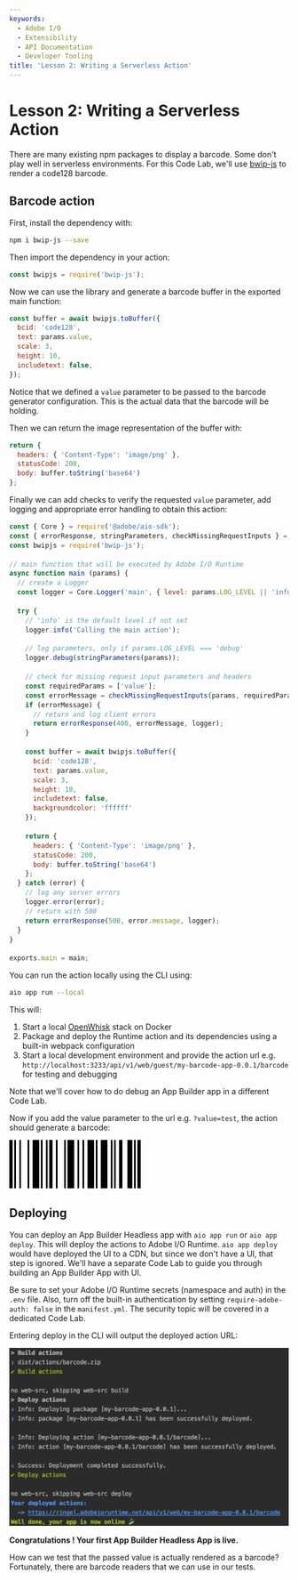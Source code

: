 ```yaml
---
keywords:
  - Adobe I/O
  - Extensibility
  - API Documentation
  - Developer Tooling
title: 'Lesson 2: Writing a Serverless Action'
---
```


# Lesson 2: Writing a Serverless Action

There are many existing npm packages to display a barcode. Some don't play well in serverless environments. 
For this Code Lab, we'll use [bwip-js](https://www.npmjs.com/package/bwip-js/) to render a code128 barcode. 

## Barcode action

First, install the dependency with: 

```bash
npm i bwip-js --save
```

Then import the dependency in your action: 

```javascript
const bwipjs = require('bwip-js');
```

Now we can use the library and generate a barcode buffer in the exported main function:  

```javascript
const buffer = await bwipjs.toBuffer({
  bcid: 'code128',
  text: params.value,
  scale: 3,
  height: 10,
  includetext: false,
});
```

Notice that we defined a `value` parameter to be passed to the barcode generator configuration. This is the actual data that the barcode will be holding. 

Then we can return the image representation of the buffer with: 

```javascript
return {
  headers: { 'Content-Type': 'image/png' },
  statusCode: 200,
  body: buffer.toString('base64')
};
```

Finally we can add checks to verify the requested `value` parameter, add logging and appropriate error handling to obtain this action: 

```javascript
const { Core } = require('@adobe/aio-sdk');
const { errorResponse, stringParameters, checkMissingRequestInputs } = require('../utils');
const bwipjs = require('bwip-js');

// main function that will be executed by Adobe I/O Runtime
async function main (params) {
  // create a Logger
  const logger = Core.Logger('main', { level: params.LOG_LEVEL || 'info' });

  try {
    // 'info' is the default level if not set
    logger.info('Calling the main action');

    // log parameters, only if params.LOG_LEVEL === 'debug'
    logger.debug(stringParameters(params));

    // check for missing request input parameters and headers
    const requiredParams = ['value'];
    const errorMessage = checkMissingRequestInputs(params, requiredParams);
    if (errorMessage) {
      // return and log client errors
      return errorResponse(400, errorMessage, logger);
    }

    const buffer = await bwipjs.toBuffer({
      bcid: 'code128',
      text: params.value,
      scale: 3,
      height: 10,
      includetext: false,
      backgroundcolor: 'ffffff'
    });

    return {
      headers: { 'Content-Type': 'image/png' },
      statusCode: 200,
      body: buffer.toString('base64')
    };
  } catch (error) {
    // log any server errors
    logger.error(error);
    // return with 500
    return errorResponse(500, error.message, logger);
  }
}

exports.main = main;
```

You can run the action locally using the CLI using: 

```bash
aio app run --local
```

This will: 

1. Start a local [OpenWhisk](https://openwhisk.apache.org/) stack on Docker
2. Package and deploy the Runtime action and its dependencies using a built-in webpack configuration 
3. Start a local development environment and provide the action url e.g. `http://localhost:3233/api/v1/web/guest/my-barcode-app-0.0.1/barcode` for testing and debugging

Note that we'll cover how to do debug an App Builder app in a different Code Lab.

Now if you add the value parameter to the url e.g. `?value=test`, the action should generate a barcode:

![barcode](assets/barcode-test.png)

## Deploying

You can deploy an App Builder Headless app with `aio app run` or `aio app deploy`. This will deploy the actions to Adobe I/O Runtime.
`aio app deploy` would have deployed the UI to a CDN, but since we don't have a UI, that step is ignored. We'll have a separate Code Lab to guide you through building an App Builder App with UI.

Be sure to set your Adobe I/O Runtime secrets (namespace and auth) in the `.env` file. Also, turn off the built-in authentication by setting `require-adobe-auth: false` in the `manifest.yml`.  The security topic will be covered in a dedicated Code Lab.

Entering deploy in the CLI will output the deployed action URL:

![deploy](assets/deploy.png)  

**Congratulations ! Your first App Builder Headless App is live.** 

How can we test that the passed value is actually rendered as a barcode? Fortunately, there are barcode readers that we can use in our tests.

